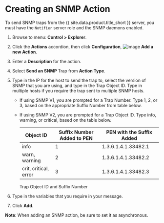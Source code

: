 # Creating an SNMP Action

To send SNMP traps from the {{ site.data.product.title_short }}
server, you must have the `Notifier` server role and the SNMP
daemons enabled.

1. Browse to menu: **Control > Explorer**.

2. Click the **Actions** accordion, then click **Configuration**,
   ![image](../images/1862.png) **Add a new Action**.

3. Enter a **Description** for the action.

4. Select **Send an SNMP** Trap from **Action Type**.

5. Type in the IP for the host to send the trap to, select the
   version of SNMP that you are using, and type in the Trap
   Object ID. Type in multiple hosts if you require the trap sent
   to multiple SNMP hosts.

    - If using SNMP V1, you are prompted for a Trap Number. Type
      1, 2, or 3, based on the appropriate Suffix Number from
      table below.

    - If using SNMP V2, you are prompted for a Trap Object ID.
      Type info, warning, or critical, based on the table below.

      | Object ID             | Suffix Number Added to PEN | PEN with the Suffix Added |
      | --------------------- | -------------------------- | ------------------------- |
      | info                  | 1                          | 1.3.6.1.4.1.33482.1       |
      | warn, warning         | 2                          | 1.3.6.1.4.1.33482.2       |
      | crit, critical, error | 3                          | 1.3.6.1.4.1.33482.3       |

      Trap Object ID and Suffix Number

6. Type in the variables that you require in your message.

7. Click **Add**.

**Note**: When adding an SNMP action, be sure to set it as
asynchronous.
